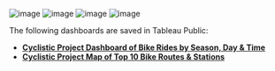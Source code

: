 ![image](https://user-images.githubusercontent.com/110440545/184634057-065086ac-5dc4-4ee5-966c-90a1dc33c120.png)
![image](https://user-images.githubusercontent.com/110440545/184634103-afdeeba0-3ff1-4511-aca4-96a99a627e6d.png)
![image](https://user-images.githubusercontent.com/110440545/184634316-3d95abb4-c703-4ff6-9e35-dbd7135f15c1.png)
![image](https://user-images.githubusercontent.com/110440545/184634526-a2b79ed3-457f-439a-b8f6-f665a4f184cd.png)

The following dashboards are saved in Tableau Public:
* **[Cyclistic Project Dashboard of Bike Rides by Season, Day & Time](https://public.tableau.com/views/CyclisticProjectDashboardofBikeRidesbySeasonDayTime/DashboardRidesbyMonthDayTime?:language=en-US&:display_count=n&:origin=viz_share_link)**
* **[Cyclistic Project Map of Top 10 Bike Routes & Stations](https://public.tableau.com/views/CyclisticProjectMapofTop10BikeRoutesStations/DashboardMap?:language=en-US&:display_count=n&:origin=viz_share_link)**

